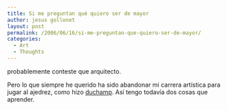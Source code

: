 ```yaml
---
title: Si me preguntan qué quiero ser de mayor
author: jesus gollonet
layout: post
permalink: /2006/06/16/si-me-preguntan-que-quiero-ser-de-mayor/
categories:
  - Art
  - Thoughts
---
```

probablemente conteste que arquitecto.

Pero lo que siempre he querido ha sido abandonar mi carrera artística para jugar al ajedrez, como hizo [duchamp][1]. Así tengo todavía dos cosas que aprender.

 [1]: http://en.wikipedia.org/wiki/Marcel_Duchamp